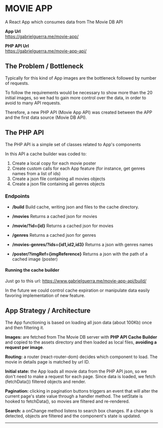 # MOVIE APP
A React App which consumes data from The Movie DB API

**App Url**   
https://gabrielguerra.me/movie-app/

**PHP API Url**  
https://gabrielguerra.me/movie-app-api/

## The Problem / Bottleneck
Typically for this kind of App images are the bottleneck followed by number of requests.

To follow the requirements would be necessary to show more than the 20 initial images, so we had to gain more control over the data, in order to avoid to many API requests.

Therefore, a new PHP API (Movie App API) was created between the APP and the first data source (Movie DB API). 

## The PHP API

The PHP API is a simple set of classes related to App's components

In this API a cache builder was coded to:

1. Create a local copy for each movie poster
2. Create custom calls for each App feature (for instance, get genres names from a list of ids)
3. Create a json file containing all movies objects
4. Create a json file containing all genres objects

### Endpoints
* **/build**
Build cache, writing json and files to the cache directory.

* **/movies**
Returns a cached json for movies

* **/movie/?id={id}**
Returns a cached json for movies

* **/genres**
Returns a cached json for genres

* **/movies-genres/?ids={id1,id2,id3}**
Returns a json with genres names

* **/poster/?imgRef={imgReference}**
Returns a json with the path of a cached image (poster)

#### Running the cache builder
Just go to this url: https://www.gabrielguerra.me/movie-app-api/build/

In the future we could control cache expiration or manipulate data easily favoring implementation of new feature.



## App Strategy / Architecture

The App functioning is based on loading all json data (about 100Kb) once and then filtering it. 

**Images:** are fetched from The Movie DB server with **PHP API Cache Builder** and copied to the assets directory and then loaded as local files, **avoiding a request per image**.

**Routing:** a router (react-router-dom) decides which component to load. The movie in details page is matched by url ID.

**Initial state:** the App loads all movie data from the PHP API json, so we don't need to make a request for each page.
Since data is loaded, we fetch (fetchData()) filtered objects and render.

**Pagination:** clicking in pagination buttons triggers an event that will alter the current page's state value through a handler method. The setState is hooked to fetchData(), so movies are filtered and re-rendered.

**Search:** a onChange method listens to search box changes. If a change is detected, objects are filtered and the component's state is updated.



* * *
